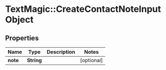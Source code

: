 # TextMagic::CreateContactNoteInputObject

## Properties
Name | Type | Description | Notes
------------ | ------------- | ------------- | -------------
**note** | **String** |  | [optional] 



